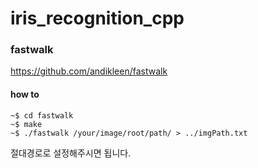 # iris_recognition_cpp

### fastwalk


https://github.com/andikleen/fastwalk

#### how to

```
~$ cd fastwalk
~$ make
~$ ./fastwalk /your/image/root/path/ > ../imgPath.txt
```

절대경로로 설정해주시면 됩니다.
